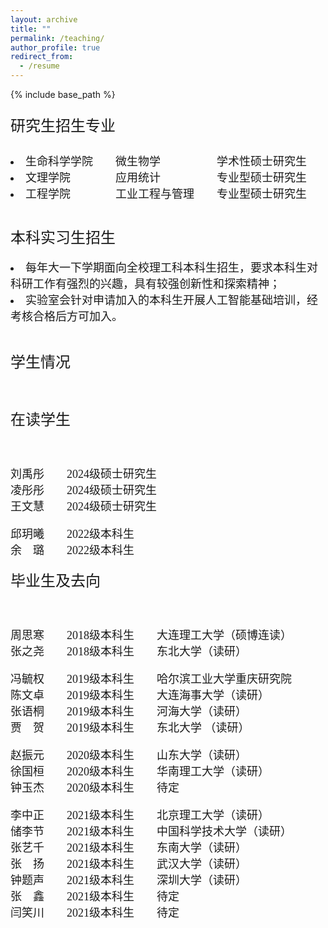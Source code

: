 ```yaml
---
layout: archive
title: ""
permalink: /teaching/
author_profile: true
redirect_from:
  - /resume
---
```


{% include base_path %}

<font face="微软雅黑" size=4>
<p style="line-height:2.0">
<font face="微软雅黑" size=5>研究生招生专业</font>


<li>生命科学学院&emsp;&emsp;微生物学&emsp;&emsp;&emsp;&emsp;&emsp;学术性硕士研究生</li>
<li>文理学院&emsp;&emsp;&emsp;&emsp;应用统计&emsp;&emsp;&emsp;&emsp;&emsp;专业型硕士研究生</li>
<li>工程学院&emsp;&emsp;&emsp;&emsp;工业工程与管理&emsp;&emsp;专业型硕士研究生</li>

&nbsp;
<br>
<font face="微软雅黑" size=5>本科实习生招生</font>

<li>每年大一下学期面向全校理工科本科生招生，要求本科生对科研工作有强烈的兴趣，具有较强创新性和探索精神；</li>
<li>实验室会针对申请加入的本科生开展人工智能基础培训，经考核合格后方可加入。</li>
<br>
&nbsp;
<br>
<font face="微软雅黑" size=5>学生情况</font>

&nbsp;
<br>

<font face="黑体" size=5>在读学生</font>

&nbsp;
<br>

刘禹彤&emsp;&emsp;2024级硕士研究生<br>
凌彤彤&emsp;&emsp;2024级硕士研究生<br>
王文慧&emsp;&emsp;2024级硕士研究生<br>

邱玥曦&emsp;&emsp;2022级本科生<br>
余&emsp;璐&emsp;&emsp;2022级本科生<br>


<font face="黑体" size=5>毕业生及去向</font>

&nbsp;
<br>

周思寒&emsp;&emsp;2018级本科生&emsp;&emsp;大连理工大学（硕博连读）<br>
张之尧&emsp;&emsp;2018级本科生&emsp;&emsp;东北大学（读研）<br>

冯毓权&emsp;&emsp;2019级本科生&emsp;&emsp;哈尔滨工业大学重庆研究院<br>
陈文卓&emsp;&emsp;2019级本科生&emsp;&emsp;大连海事大学（读研）<br>
张语桐&emsp;&emsp;2019级本科生&emsp;&emsp;河海大学（读研）<br>
贾&emsp;贺&emsp;&emsp;2019级本科生&emsp;&emsp;东北大学 （读研）<br>

赵振元&emsp;&emsp;2020级本科生&emsp;&emsp;山东大学（读研）<br>
徐国桓&emsp;&emsp;2020级本科生&emsp;&emsp;华南理工大学（读研）<br>
钟玉杰&emsp;&emsp;2020级本科生&emsp;&emsp;待定<br>

李中正&emsp;&emsp;2021级本科生&emsp;&emsp;北京理工大学（读研）<br>
储李节&emsp;&emsp;2021级本科生&emsp;&emsp;中国科学技术大学（读研）<br>
张艺千&emsp;&emsp;2021级本科生&emsp;&emsp;东南大学（读研）<br>
张&emsp;扬&emsp;&emsp;2021级本科生&emsp;&emsp;武汉大学（读研）<br>
钟题声&emsp;&emsp;2021级本科生&emsp;&emsp;深圳大学（读研）<br>
张&emsp;鑫&emsp;&emsp;2021级本科生&emsp;&emsp;待定<br>
闫笑川&emsp;&emsp;2021级本科生&emsp;&emsp;待定<br>

</p>
</font> 


